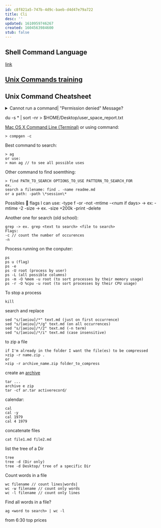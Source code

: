 ```yaml
---
id: c8f821a5-747b-4d9c-baeb-d4d47e79a722
title: Cli
desc: ''
updated: 1610959746267
created: 1604563984600
stub: false
---
```

## Shell Command Language
[link](https://pubs.opengroup.org/onlinepubs/009695399/utilities/xcu_chap02.html)

## [Unix Commands training](https://www.freecodecamp.org/news/the-linux-commands-handbook/)

## Unix Command Cheatsheet

<details><summary>
Cannot run a command| "Permission denied" Message?
</summary>

ex.
```
chmod u+x ~/Desktop/nand2tetris/tools/*.sh
```
</details>



du -s * | sort -nr > $HOME/Desktop/user_space_report.txt

[Mac OS X Command Line (Terminal)](https://ss64.com/osx/) or using command:
```
> compgen -c
```

Best command to search:
```
> ag
or use:
> man ag // to see all possible uses
```

Other command to find soemthing:
```
> find PATH_TO_SEARCH OPTIONS_TO_USE PATTERN_TO_SEARCH_FOR
ex.
search a filename: find . -name readme.md
or a path: -path \*session\* 
```
Possibles :flags: flags I can use:
-type f
-or
-not
-mtime -\<num if days> -> ex: -mtime -2
-size -> ex. -size +200k
-print -delete

Another one for search (old school):
```
grep -> ex. grep <text to search> <file to search>
Flags:
-c // count the number of occurences
-n
```

Process running on the conputer:
```
ps 
ps u (flag)
ps -e 
ps -U root (process by user)
ps -L (all possible columns)
ps -m -O %mem -u root (to sort processes by their memory usage)
ps -r -O %cpu -u root (to sort processes by their CPU usage)

```
To stop a process
```
kill
```

search and replace
```
sed "s/[aeiou]/*" text.md (just on first occurrence)
sed "s/[aeiou]/*/g" text.md (on all occurrences)
sed "s/[aeiou]/*/2" text.md (-n term)
sed "s/[aeiou]/*/i" text.md (case insensitive)
```
to zip a file
```
if I'm already in the folder I want the file(es) to be compressed
>zip -r name.zip .
or
>zip -r archive_name.zip folder_to_compress
```
create an [archive](http://conqueringthecommandline.com/book/tar)
```
tar ...
archive e zip
tar -cf ar.tar activerecord/
```
calendar:
```
cal
cal -y
cal 1979
cal 4 1979
```
concatenate files
```
cat file1.md file2.md
```

list the tree of a Dir
```
tree
tree -d (Dir only)
tree -d Desktop/ tree of a specific Dir
```

Count words in a file
```
wc filename // count lines|words|
wc -w filename // count only words
wc -l filename // count only lines
```

Find all words in a file?
```
ag <word to search> | wc -l
```

from 6:30 top prices